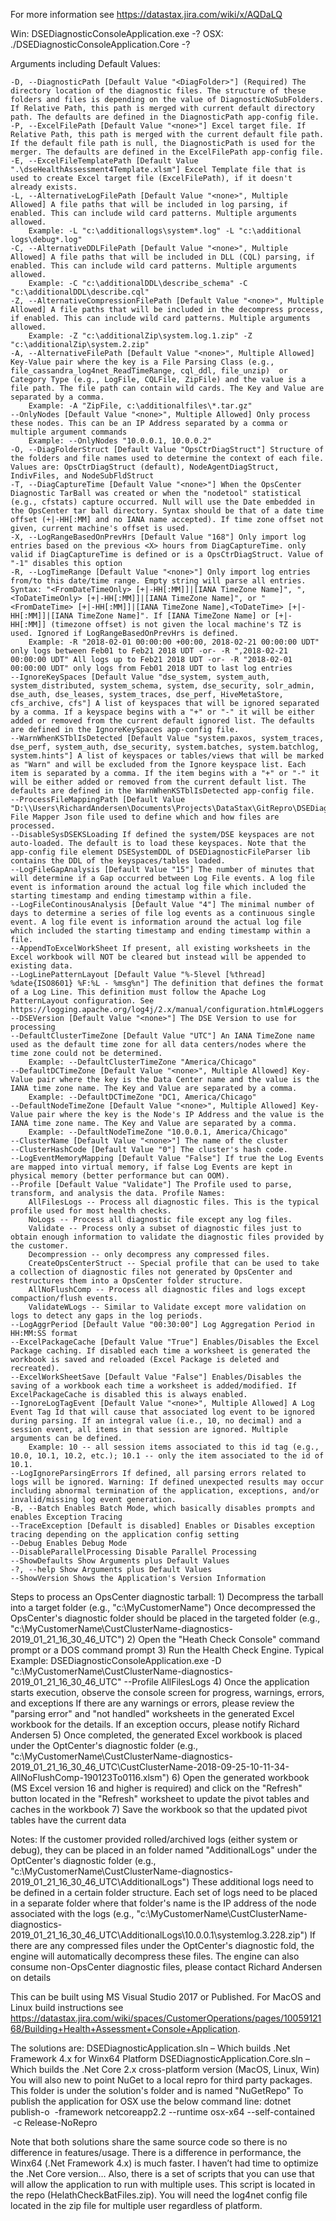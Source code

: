 For more information see https://datastax.jira.com/wiki/x/AQDaLQ

Win: DSEDiagnosticConsoleApplication.exe -?
OSX: ./DSEDiagnosticConsoleApplication.Core -?

Arguments including Default Values:

	-D, --DiagnosticPath [Default Value "<DiagFolder>"] (Required) The directory location of the diagnostic files. The structure of these folders and files is depending on the value of DiagnosticNoSubFolders. If Relative Path, this path is merged with current default directory path. The defaults are defined in the DiagnosticPath app-config file.
	-P, --ExcelFilePath [Default Value "<none>"] Excel target file. If Relative Path, this path is merged with the current default file path. If the default file path is null, the DiagnosticPath is used for the merger. The defaults are defined in the ExcelFilePath app-config file.
	-E, --ExcelFileTemplatePath [Default Value ".\dseHealthAssessment4Template.xlsm"] Excel Template file that is used to create Excel target file (ExcelFilePath), if it doesn't already exists.
	-L, --AlternativeLogFilePath [Default Value "<none>", Multiple Allowed] A file paths that will be included in log parsing, if enabled. This can include wild card patterns. Multiple arguments allowed.
		Example: -L "c:\additionallogs\system*.log" -L "c:\additional logs\debug*.log"
	-C, --AlternativeDDLFilePath [Default Value "<none>", Multiple Allowed] A file paths that will be included in DLL (CQL) parsing, if enabled. This can include wild card patterns. Multiple arguments allowed.
		Example: -C "c:\additionalDDL\describe_schema" -C "c:\additionalDDL\describe.cql"
	-Z, --AlternativeCompressionFilePath [Default Value "<none>", Multiple Allowed] A file paths that will be included in the decompress process, if enabled. This can include wild card patterns. Multiple arguments allowed.
		Example: -Z "c:\additionalZip\system.log.1.zip" -Z "c:\additionalZip\system.2.zip"
	-A, --AlternativeFilePath [Default Value "<none>", Multiple Allowed] Key-Value pair where the key is a File Parsing Class (e.g., file_cassandra_log4net_ReadTimeRange, cql_ddl, file_unzip)  or Category Type (e.g., LogFile, CQLFile, ZipFile) and the value is a file path. The file path can contain wild cards. The Key and Value are separated by a comma.
		Example: -A "ZipFile, c:\additionalfiles\*.tar.gz"
	--OnlyNodes [Default Value "<none>", Multiple Allowed] Only process these nodes. This can be an IP Address separated by a comma or multiple argument commands
		Example: --OnlyNodes "10.0.0.1, 10.0.0.2"
	-O, --DiagFolderStruct [Default Value "OpsCtrDiagStruct"] Structure of the folders and file names used to determine the context of each file. Values are: OpsCtrDiagStruct (default), NodeAgentDiagStruct, IndivFiles, and NodeSubFldStruct
	-T, --DiagCaptureTime [Default Value "<none>"] When the OpsCenter Diagnostic TarBall was created or when the "nodetool" statistical (e.g., cfstats) capture occurred. Null will use the Date embedded in the OpsCenter tar ball directory. Syntax should be that of a date time offset (+|-HH[:MM] and no IANA name accepted). If time zone offset not given, current machine's offset is used.
	-X, --LogRangeBasedOnPrevHrs [Default Value "168"] Only import log entries based on the previous <X> hours from DiagCaptureTime. only valid if DiagCaptureTime is defined or is a OpsCtrDiagStruct. Value of "-1" disables this option
	-R, --LogTimeRange [Default Value "<none>"] Only import log entries from/to this date/time range. Empty string will parse all entries. Syntax: "<FromDateTimeOnly> [+|-HH[:MM]]|[IANA TimeZone Name]", ", <ToDateTimeOnly> [+|-HH[:MM]]|[IANA TimeZone Name]", or "<FromDateTime> [+|-HH[:MM]]|[IANA TimeZone Name],<ToDateTime> [+|-HH[:MM]]|[IANA TimeZone Name]". If [IANA TimeZone Name] or [+|-HH[:MM]] (timezone offset) is not given the local machine's TZ is used. Ignored if LogRangeBasedOnPrevHrs is defined.
		Example: -R "2018-02-01 00:00:00 +00:00, 2018-02-21 00:00:00 UDT" only logs between Feb01 to Feb21 2018 UDT -or- -R ",2018-02-21 00:00:00 UDT" All logs up to Feb21 2018 UDT -or- -R "2018-02-01 00:00:00 UDT" only logs from Feb01 2018 UDT to last log entries
	--IgnoreKeySpaces [Default Value "dse_system, system_auth, system_distributed, system_schema, system, dse_security, solr_admin, dse_auth, dse_leases, system_traces, dse_perf, HiveMetaStore, cfs_archive, cfs"] A list of keyspaces that will be ignored separated by a comma. If a keyspace begins with a "+" or "-" it will be either added or removed from the current default ignored list. The defaults are defined in the IgnoreKeySpaces app-config file.
	--WarnWhenKSTblIsDetected [Default Value "system.paxos, system_traces, dse_perf, system_auth, dse_security, system.batches, system.batchlog, system.hints"] A list of keyspaces or tables/views that will be marked as "Warn" and will be excluded from the Ignore keyspace list. Each item is separated by a comma. If the item begins with a "+" or "-" it will be either added or removed from the current default list. The defaults are defined in the WarnWhenKSTblIsDetected app-config file.
	--ProcessFileMappingPath [Default Value "D:\\Users\RichardAndersen\Documents\Projects\DataStax\GitRepro\DSEDiagnosticApplication\DSEDiagnosticConsoleApplication\bin\Debug\Json\ProcessFileMappingsValidate.json"] File Mapper Json file used to define which and how files are processed.
	--DisableSysDSEKSLoading If defined the system/DSE keyspaces are not auto-loaded. The default is to load these keyspaces. Note that the app-config file element DSESystemDDL of DSEDiagnosticFileParser lib contains the DDL of the keyspaces/tables loaded.
	--LogFileGapAnalysis [Default Value "15"] The number of minutes that will determine if a Gap occurred between Log File events. A log file event is information around the actual log file which included the starting timestamp and ending timestamp within a file.
	--LogFileContinousAnalysis [Default Value "4"] The minimal number of days to determine a series of file log events as a continuous single event. A log file event is information around the actual log file which included the starting timestamp and ending timestamp within a file.
	--AppendToExcelWorkSheet If present, all existing worksheets in the Excel workbook will NOT be cleared but instead will be appended to existing data.
	--LogLinePatternLayout [Default Value "%-5level [%thread] %date{ISO8601} %F:%L - %msg%n"] The definition that defines the format of a Log Line. This definition must follow the Apache Log PatternLayout configuration. See https://logging.apache.org/log4j/2.x/manual/configuration.html#Loggers
	--DSEVersion [Default Value "<none>"] The DSE Version to use for processing
	--DefaultClusterTimeZone [Default Value "UTC"] An IANA TimeZone name used as the default time zone for all data centers/nodes where the time zone could not be determined.
		Example: --DefaultClusterTimeZone "America/Chicago"
	--DefaultDCTimeZone [Default Value "<none>", Multiple Allowed] Key-Value pair where the key is the Data Center name and the value is the IANA time zone name. The Key and Value are separated by a comma.
		Example: --DefaultDCTimeZone "DC1, America/Chicago"
	--DefaultNodeTimeZone [Default Value "<none>", Multiple Allowed] Key-Value pair where the key is the Node's IP Address and the value is the IANA time zone name. The Key and Value are separated by a comma.
		Example: --DefaultNodeTimeZone "10.0.0.1, America/Chicago"
	--ClusterName [Default Value "<none>"] The name of the cluster
	--ClusterHashCode [Default Value "0"] The cluster's hash code.
	--LogEventMemoryMapping [Default Value "False"] If true the Log Events are mapped into virtual memory, if false Log Events are kept in physical memory (better performance but can OOM).
	--Profile [Default Value "Validate"] The Profile used to parse, transform, and analysis the data. Profile Names:
		AllFilesLogs -- Process all diagnostic files. This is the typical profile used for most health checks. 
		NoLogs -- Process all diagnostic file except any log files. 
		Validate -- Process only a subset of diagnostic files just to obtain enough information to validate the diagnostic files provided by the customer.
		Decompression -- only decompress any compressed files.
		CreateOpsCenterStruct -- Special profile that can be used to take a collection of diagnostic files not generated by OpsCenter and restructures them into a OpsCenter folder structure. 
		AllNoFlushComp -- Process all diagnostic files and logs except compaction/flush events.
		ValidateWLogs -- Similar to Validate except more validation on logs to detect any gaps in the log periods.
	--LogAggrPeriod [Default Value "00:30:00"] Log Aggregation Period in HH:MM:SS format
	--ExcelPackageCache [Default Value "True"] Enables/Disables the Excel Package caching. If disabled each time a worksheet is generated the workbook is saved and reloaded (Excel Package is deleted and recreated).
	--ExcelWorkSheetSave [Default Value "False"] Enables/Disables the saving of a workbook each time a worksheet is added/modified. If ExcelPackageCache is disabled this is always enabled.
	--IgnoreLogTagEvent [Default Value "<none>", Multiple Allowed] A Log Event Tag Id that will cause that associated log event to be ignored during parsing. If an integral value (i.e., 10, no decimal) and a session event, all items in that session are ignored. Multiple arguments can be defined.
		Example: 10 -- all session items associated to this id tag (e.g., 10.0, 10.1, 10.2, etc.); 10.1 -- only the item associated to the id of 10.1.	
	--LogIgnoreParsingErrors If defined, all parsing errors related to logs will be ignored. Warning: If defined unexpected results may occur including abnormal termination of the application, exceptions, and/or invalid/missing log event generation.
	-B, --Batch Enables Batch Mode, which basically disables prompts and enables Exception Tracing
	--TraceException [Default is disabled] Enables or Disables exception tracing depending on the application config setting
	--Debug Enables Debug Mode
	--DisableParallelProcessing Disable Parallel Processing
	--ShowDefaults Show Arguments plus Default Values
	-?, --help Show Arguments plus Default Values
	--ShowVersion Shows the Application's Version Information

Steps to process an OpsCenter diagnostic tarball:
	1) Decompress the tarball into a target folder (e.g., "c:\MyCustomerName")
		Once decompressed the OpsCenter's diagnostic folder should be placed in the targeted folder (e.g., "c:\MyCustomerName\CustClusterName-diagnostics-2019_01_21_16_30_46_UTC")
	2) Open the "Heath Check Console" command prompt or a DOS command prompt
	3) Run the Health Check Engine.
		Typical Example: DSEDiagnosticConsoleApplication.exe -D "c:\MyCustomerName\CustClusterName-diagnostics-2019_01_21_16_30_46_UTC" --Profile AllFilesLogs
	4) Once the application starts execution, observe the console screen for progress, warnings, errors, and exceptions
		If there are any warnings or errors, please review the "parsing error" and "not handled" worksheets in the generated Excel workbook for the details.
		If an exception occurs, please notify Richard Andersen
	5) Once completed, the generated Excel workbook is placed under the OptCenter's diagnostic folder (e.g., "c:\MyCustomerName\CustClusterName-diagnostics-2019_01_21_16_30_46_UTC\CustClusterName-2018-09-25-10-11-34-AllNoFlushComp-190123To0116.xlsm")
	6) Open the generated workbook (MS Excel version 16 and higher is required) and click on the "Refresh" button located in the "Refresh" worksheet to update the pivot tables and caches in the workbook
	7) Save the workbook so that the updated pivot tables have the current data
	
Notes: If the customer provided rolled/archived logs (either system or debug), they can be placed in an folder named "AdditionalLogs" under the OptCenter's diagnostic folder (e.g., "c:\MyCustomerName\CustClusterName-diagnostics-2019_01_21_16_30_46_UTC\AdditionalLogs")
	These additional logs need to be defined in a certain folder structure. Each set of logs need to be placed in a separate folder where that folder's name is the IP address of the node associated with the logs (e.g., "c:\MyCustomerName\CustClusterName-diagnostics-2019_01_21_16_30_46_UTC\AdditionalLogs\10.0.0.1\systemlog.3.228.zip")
	If there are any compressed files under the OptCenter's diagnostic fold, the engine will automatically decompress these files.
	The engine can also consume non-OpsCenter diagnostic files, please contact Richard Andersen on details

This can be built using MS Visual Studio 2017 or Published. For MacOS and Linux build instructions see https://datastax.jira.com/wiki/spaces/CustomerOperations/pages/1005912168/Building+Health+Assessment+Console+Application.

The solutions are:
     DSEDiagnosticApplication.sln – Which builds .Net Framework 4.x for Winx64 Platform
     DSEDiagnosticApplication.Core.sln – Which builds the .Net Core 2.x cross-platform version (MacOS, Linux, Win)
                                         You will also new to point NuGet to a local repro for third party packages. This folder is under the solution's folder and is named "NuGetRepo"
                                         To publish the application for OSX use the below command line:
                                            dotnet publish-o <your publish folder> -framework netcoreapp2.2 --runtime osx-x64 --self-contained   -c Release-NoRepro

Note that both solutions share the same source code so there is no difference in features/usage. There is a difference in performance, the Winx64 (.Net Framework 4.x) is much faster. I haven’t had time to optimize the .Net Core version… Also, there is a set of scripts that you can use that will allow the application to run with multiple uses. This script is located in the repo (HelathCheckBatFiles.zip). You will need the log4net config file located in the zip file for multiple user regardless of platform.
